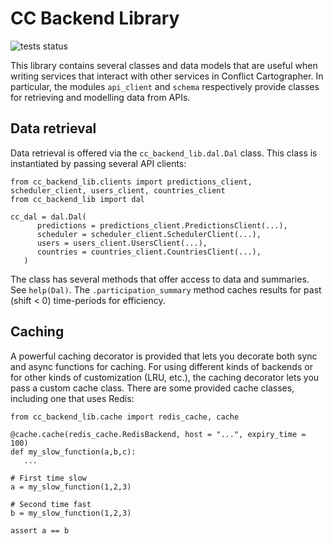 
# CC Backend Library 

![tests status](https://github.com/prio-data/cc_backend_lib/actions/workflows/test.yml/badge.svg)

This library contains several classes and data models that are useful when
writing services that interact with other services in Conflict Cartographer. In
particular, the modules `api_client` and `schema` respectively provide classes
for retrieving and modelling data from APIs.

## Data retrieval

Data retrieval is offered via the `cc_backend_lib.dal.Dal` class. This class is
instantiated by passing several API clients: 

```
from cc_backend_lib.clients import predictions_client, scheduler_client, users_client, countries_client
from cc_backend_lib import dal

cc_dal = dal.Dal(
      predictions = predictions_client.PredictionsClient(...),
      scheduler = scheduler_client.SchedulerClient(...),
      users = users_client.UsersClient(...),
      countries = countries_client.CountriesClient(...),
   )
```

The class has several methods that offer access to data and summaries. See
`help(Dal)`.  The `.participation_summary` method caches results for past
(shift < 0) time-periods for efficiency.

## Caching

A powerful caching decorator is provided that lets you decorate both sync and
async functions for caching. For using different kinds of backends or for other
kinds of customization (LRU, etc.), the caching decorator lets you pass a
custom cache class. There are some provided cache classes, including one that
uses Redis: 

```
from cc_backend_lib.cache import redis_cache, cache

@cache.cache(redis_cache.RedisBackend, host = "...", expiry_time = 100)
def my_slow_function(a,b,c):
   ...

# First time slow
a = my_slow_function(1,2,3)

# Second time fast
b = my_slow_function(1,2,3)

assert a == b
```
